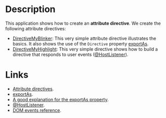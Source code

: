 # Description

This application shows how to create an **attribute directive**.
We create the following attribute directives:

* [DirectiveMyBlinker](https://github.com/denis-beurive/angulardart-playground/blob/master/directive-attribute/lib/src/directive-my-blinker.dart):
  This very simple attribute directive illustrates the basics.
  It also shows the use of the `Directive` property [exportAs](https://webdev.dartlang.org/api/angular/angular/Directive/exportAs). 
* [DirectiveMyHighlight](https://github.com/denis-beurive/angulardart-playground/blob/master/directive-attribute/lib/src/directive_my_highlight.dart):
  This very simple directive shows how to build a directive that responds to user events ([@HostListener](https://webdev.dartlang.org/api/angular/angular/HostListener-class)).  

# Links

* [Attribute directives](https://webdev.dartlang.org/angular/guide/attribute-directives).
* [exportAs](https://webdev.dartlang.org/api/angular/angular/Directive/exportAs).
* [A good explanation for the exportAs property](https://netbasal.com/angular-2-take-advantage-of-the-exportas-property-81374ce24d26).
* [@HostListener](https://webdev.dartlang.org/api/angular/angular/HostListener-class).
* [DOM events reference](https://developer.mozilla.org/en-US/docs/Web/Events).
